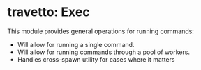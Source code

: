 travetto: Exec
===

This module provides general operations for running commands:

   - Will allow for running a single command.
   - Will allow for running commands through a pool of workers. 
   - Handles cross-spawn utility for cases where it matters